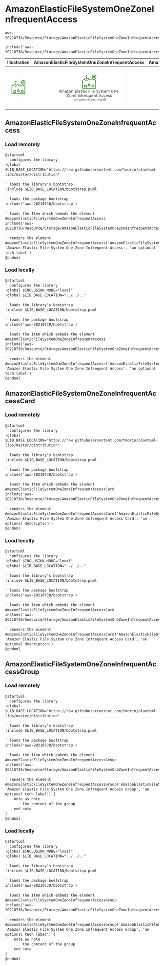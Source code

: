 # AmazonElasticFileSystemOneZoneInfrequentAccess


```text
aws-20210730/Resource/Storage/AmazonElasticFileSystemOneZoneInfrequentAccess
```

```text
include('aws-20210730/Resource/Storage/AmazonElasticFileSystemOneZoneInfrequentAccess')
```



| Illustration | AmazonElasticFileSystemOneZoneInfrequentAccess | AmazonElasticFileSystemOneZoneInfrequentAccessCard | AmazonElasticFileSystemOneZoneInfrequentAccessGroup |
| :---: | :---: | :---: | :---: |
| ![illustration for Illustration](../../../aws-20210730/Resource/Storage/AmazonElasticFileSystemOneZoneInfrequentAccess.png) | ![illustration for AmazonElasticFileSystemOneZoneInfrequentAccess](../../../aws-20210730/Resource/Storage/AmazonElasticFileSystemOneZoneInfrequentAccess.Local.png) | ![illustration for AmazonElasticFileSystemOneZoneInfrequentAccessCard](../../../aws-20210730/Resource/Storage/AmazonElasticFileSystemOneZoneInfrequentAccessCard.Local.png) | ![illustration for AmazonElasticFileSystemOneZoneInfrequentAccessGroup](../../../aws-20210730/Resource/Storage/AmazonElasticFileSystemOneZoneInfrequentAccessGroup.Local.png) |




## AmazonElasticFileSystemOneZoneInfrequentAccess

### Load remotely
```plantuml
@startuml
' configures the library
!global $LIB_BASE_LOCATION="https://raw.githubusercontent.com/tmorin/plantuml-libs/master/distribution"

' loads the library's bootstrap
!include $LIB_BASE_LOCATION/bootstrap.puml

' loads the package bootstrap
include('aws-20210730/bootstrap')

' loads the Item which embeds the element AmazonElasticFileSystemOneZoneInfrequentAccess
include('aws-20210730/Resource/Storage/AmazonElasticFileSystemOneZoneInfrequentAccess')

' renders the element
AmazonElasticFileSystemOneZoneInfrequentAccess('AmazonElasticFileSystemOneZoneInfrequentAccess', 'Amazon Elastic File System One Zone Infrequent Access', 'an optional tech label')
@enduml
```

### Load locally
```plantuml
@startuml
' configures the library
!global $INCLUSION_MODE="local"
!global $LIB_BASE_LOCATION="../../.."

' loads the library's bootstrap
!include $LIB_BASE_LOCATION/bootstrap.puml

' loads the package bootstrap
include('aws-20210730/bootstrap')

' loads the Item which embeds the element AmazonElasticFileSystemOneZoneInfrequentAccess
include('aws-20210730/Resource/Storage/AmazonElasticFileSystemOneZoneInfrequentAccess')

' renders the element
AmazonElasticFileSystemOneZoneInfrequentAccess('AmazonElasticFileSystemOneZoneInfrequentAccess', 'Amazon Elastic File System One Zone Infrequent Access', 'an optional tech label')
@enduml
```

## AmazonElasticFileSystemOneZoneInfrequentAccessCard

### Load remotely
```plantuml
@startuml
' configures the library
!global $LIB_BASE_LOCATION="https://raw.githubusercontent.com/tmorin/plantuml-libs/master/distribution"

' loads the library's bootstrap
!include $LIB_BASE_LOCATION/bootstrap.puml

' loads the package bootstrap
include('aws-20210730/bootstrap')

' loads the Item which embeds the element AmazonElasticFileSystemOneZoneInfrequentAccessCard
include('aws-20210730/Resource/Storage/AmazonElasticFileSystemOneZoneInfrequentAccess')

' renders the element
AmazonElasticFileSystemOneZoneInfrequentAccessCard('AmazonElasticFileSystemOneZoneInfrequentAccessCard', 'Amazon Elastic File System One Zone Infrequent Access Card', 'an optional description')
@enduml
```

### Load locally
```plantuml
@startuml
' configures the library
!global $INCLUSION_MODE="local"
!global $LIB_BASE_LOCATION="../../.."

' loads the library's bootstrap
!include $LIB_BASE_LOCATION/bootstrap.puml

' loads the package bootstrap
include('aws-20210730/bootstrap')

' loads the Item which embeds the element AmazonElasticFileSystemOneZoneInfrequentAccessCard
include('aws-20210730/Resource/Storage/AmazonElasticFileSystemOneZoneInfrequentAccess')

' renders the element
AmazonElasticFileSystemOneZoneInfrequentAccessCard('AmazonElasticFileSystemOneZoneInfrequentAccessCard', 'Amazon Elastic File System One Zone Infrequent Access Card', 'an optional description')
@enduml
```

## AmazonElasticFileSystemOneZoneInfrequentAccessGroup

### Load remotely
```plantuml
@startuml
' configures the library
!global $LIB_BASE_LOCATION="https://raw.githubusercontent.com/tmorin/plantuml-libs/master/distribution"

' loads the library's bootstrap
!include $LIB_BASE_LOCATION/bootstrap.puml

' loads the package bootstrap
include('aws-20210730/bootstrap')

' loads the Item which embeds the element AmazonElasticFileSystemOneZoneInfrequentAccessGroup
include('aws-20210730/Resource/Storage/AmazonElasticFileSystemOneZoneInfrequentAccess')

' renders the element
AmazonElasticFileSystemOneZoneInfrequentAccessGroup('AmazonElasticFileSystemOneZoneInfrequentAccessGroup', 'Amazon Elastic File System One Zone Infrequent Access Group', 'an optional tech label') {
    note as note
        the content of the group
    end note
}
@enduml
```

### Load locally
```plantuml
@startuml
' configures the library
!global $INCLUSION_MODE="local"
!global $LIB_BASE_LOCATION="../../.."

' loads the library's bootstrap
!include $LIB_BASE_LOCATION/bootstrap.puml

' loads the package bootstrap
include('aws-20210730/bootstrap')

' loads the Item which embeds the element AmazonElasticFileSystemOneZoneInfrequentAccessGroup
include('aws-20210730/Resource/Storage/AmazonElasticFileSystemOneZoneInfrequentAccess')

' renders the element
AmazonElasticFileSystemOneZoneInfrequentAccessGroup('AmazonElasticFileSystemOneZoneInfrequentAccessGroup', 'Amazon Elastic File System One Zone Infrequent Access Group', 'an optional tech label') {
    note as note
        the content of the group
    end note
}
@enduml
```

